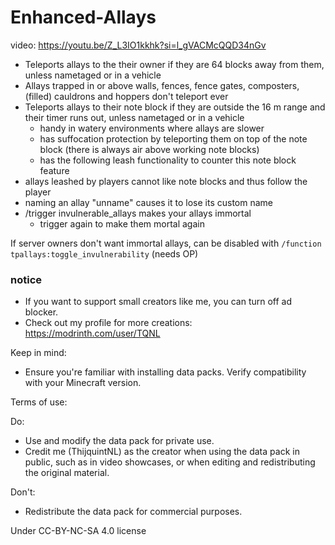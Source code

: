 # Enhanced-Allays
video: https://youtu.be/Z_L3IO1kkhk?si=l_gVACMcQQD34nGv

- Teleports allays to the their owner if they are 64 blocks away from them, unless nametaged or in a vehicle
- Allays trapped in or above walls, fences, fence gates, composters, (filled) cauldrons and hoppers don't teleport ever
- Teleports allays to their note block if they are outside the 16 m range and their timer runs out, unless nametaged or in a vehicle
  - handy in watery environments where allays are slower
  - has suffocation protection by teleporting them on top of the note block (there is always air above working note blocks)
  - has the following leash functionality to counter this note block feature
- allays leashed by players cannot like note blocks and thus follow the player
- naming an allay "unname" causes it to lose its custom name
- /trigger invulnerable_allays  makes your allays immortal
  - trigger again to make them mortal again

If server owners don't want immortal allays, can be disabled with `/function tpallays:toggle_invulnerability` (needs OP)

### notice
- If you want to support small creators like me, you can turn off ad blocker.
- Check out my profile for more creations: https://modrinth.com/user/TQNL

Keep in mind:
- Ensure you're familiar with installing data packs.
Verify compatibility with your Minecraft version.

Terms of use:

Do:
- Use and modify the data pack for private use.
- Credit me (ThijquintNL) as the creator when using the data pack in public, such as in video showcases, or when editing and redistributing the original material.

Don't:
- Redistribute the data pack for commercial purposes.


Under CC-BY-NC-SA 4.0 license
